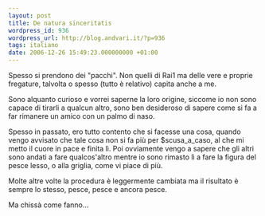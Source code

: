 ```yaml
---
layout: post
title: De natura sinceritatis
wordpress_id: 936
wordpress_url: http://blog.andvari.it/?p=936
tags: italiano
date: 2006-12-26 15:49:23.000000000 +01:00
---
```

Spesso si prendono dei "pacchi". Non quelli di Rai1 ma delle vere e proprie fregature, talvolta o spesso (tutto è relativo) capita anche a me.

Sono alquanto curioso e vorrei saperne la loro origine, siccome io non sono capace di tirarli a qualcun altro, sono ben desideroso di sapere come si fa a far rimanere un amico con un palmo di naso.

Spesso in passato, ero tutto contento che si facesse una cosa, quando vengo avvisato che tale cosa non si fa più per $scusa_a_caso, al che mi metto il cuore in pace e finita lì. Poi ovviamente vengo a sapere che gli altri sono andati a fare qualcos'altro mentre io sono rimasto lì a fare la figura del pesce lesso, o alla griglia, come vi piace di più.

Molte altre volte la procedura è leggermente cambiata ma il risultato è sempre lo stesso, pesce, pesce e ancora pesce.

Ma chissà come fanno...
